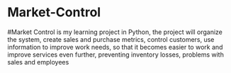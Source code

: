 # Market-Control
#Market Control is my learning project in Python, the project will organize the system, create sales and purchase metrics, control customers, use information to improve work needs, so that it becomes easier to work and improve services even further, preventing inventory losses, problems with sales and employees
